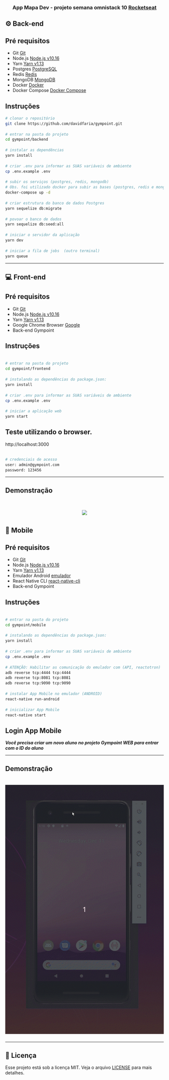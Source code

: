 <h3 align="center">
App Mapa Dev - projeto semana omnistack 10 <a href="https://rocketseat.com.br" target="__blank">Rocketseat</a>
</h3>

## :gear: Back-end

## Pré requisitos

- Git [Git](https://git-scm.com)
- Node.js [Node.js v10.16](https://nodejs.org/)
- Yarn [Yarn v1.13](https://yarnpkg.com/)
- Postgres [PostgreSQL](https://www.postgresql.org/)
- Redis [Redis](https://redis.io/)
- MongoDB [MongoDB](https://www.mongodb.com/)
- Docker [Docker](https://www.docker.com/)
- Docker Compose [Docker Compose](https://docs.docker.com/compose/)

## Instruções

```bash
# clonar o repositório
git clone https://github.com/davidfaria/gympoint.git

# entrar na pasta do projeto
cd gympoint/backend

# instalar as dependências
yarn install

# criar .env para informar as SUAS variáveis de ambiente
cp .env.example .env

# subir os serviços (postgres, redis, mongodb)
# Obs. foi utilizado docker para subir as bases (postgres, redis e mongodb)
docker-compose up -d

# criar estrutura do banco de dados Postgres
yarn sequelize db:migrate

# povoar o banco de dados
yarn sequelize db:seed:all

# iniciar o servidor da aplicação
yarn dev

# iniciar a fila de jobs  (outro terminal)
yarn queue

```

---

## :computer: Front-end

## Pré requisitos

- Git [Git](https://git-scm.com)
- Node.js [Node.js v10.16](https://nodejs.org/)
- Yarn [Yarn v1.13](https://yarnpkg.com/)
- Google Chrome Browser [Google](https://www.google.pt/intl/pt-PT/chrome/?brand=CHBD&gclid=CjwKCAiAxMLvBRBNEiwAKhr-nMvKg5nZhwHd__xLE-Mume31jYijN5WLG991vsf4owDGK4VNHWtrEhoCNRgQAvD_BwE&gclsrc=aw.ds)
- Back-end Gympoint

## Instruções

```bash

# entrar na pasta do projeto
cd gympoint/frontend

# instalando as dependências do package.json:
yarn install

# criar .env para informar as SUAS variáveis de ambiente
cp .env.example .env

# iniciar a aplicação web
yarn start
```

## Teste utilizando o browser.

http://localhost:3000

```bash

# credenciais de acesso
user: admin@gympoint.com
password: 123456
```

---

## Demonstração

<h1 align="center">
<img src="https://raw.githubusercontent.com/davidfaria/gympoint-frontend/master/.github/web.gif">
</h1>

## :iphone: Mobile

## Pré requisitos

- Git [Git](https://git-scm.com)
- Node.js [Node.js v10.16](https://nodejs.org/)
- Yarn [Yarn v1.13](https://yarnpkg.com/)
- Emulador Android [emulador](https://developer.android.com/)
- React Native CLI [react-native-cli](https://github.com/react-native-community/cli)
- Back-end Gympoint

## Instruções

```bash

# entrar na pasta do projeto
cd gympoint/mobile

# instalando as dependências do package.json:
yarn install

# criar .env para informar as SUAS variáveis de ambiente
cp .env.example .env

# ATENÇÃO: Habilitar as comunicação do emulador com (API, reactotron)
adb reverse tcp:4444 tcp:4444
adb reverse tcp:8081 tcp:8081
adb reverse tcp:9090 tcp:9090

# instalar App Mobile no emulador (ANDROID)
react-native run-android

# inicializar App Mobile
react-native start
```

## Login App Mobile

**_Você precisa criar um novo aluno no projeto Gympoint WEB para entrar com o ID do aluno_**

---

## Demonstração

<h1 align="center">
<img src="https://raw.githubusercontent.com/davidfaria/gympoint-mobile/master/.github/mobile.gif">
</h1>

---

## :memo: Licença

Esse projeto está sob a licença MIT. Veja o arquivo [LICENSE](LICENSE) para mais detalhes.
